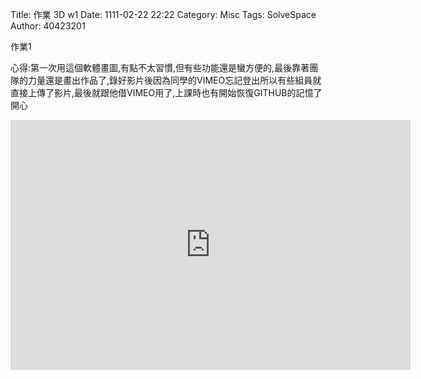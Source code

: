 Title: 作業 3D w1
Date: 1111-02-22 22:22
Category: Misc
Tags: SolveSpace
Author: 40423201

<p>作業1</p>

 <p>心得:第一次用這個軟體畫圖,有點不太習慣,但有些功能還是蠻方便的,最後靠著團隊的力量還是畫出作品了,錄好影片後因為同學的VIMEO忘記登出所以有些組員就直接上傳了影片,最後就跟他借VIMEO用了,上課時也有開始恢復GITHUB的記憶了開心</p>

<iframe src="https://player.vimeo.com/video/185824836" width="640" height="400" frameborder="0" webkitallowfullscreen mozallowfullscreen allowfullscreen></iframe>